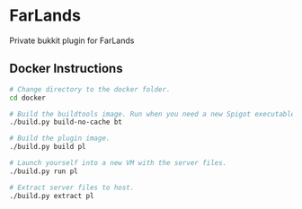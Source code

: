 # FarLands

Private bukkit plugin for FarLands

## Docker Instructions

```sh
# Change directory to the docker folder.
cd docker

# Build the buildtools image. Run when you need a new Spigot executable.
./build.py build-no-cache bt

# Build the plugin image.
./build.py build pl

# Launch yourself into a new VM with the server files.
./build.py run pl

# Extract server files to host.
./build.py extract pl
```
